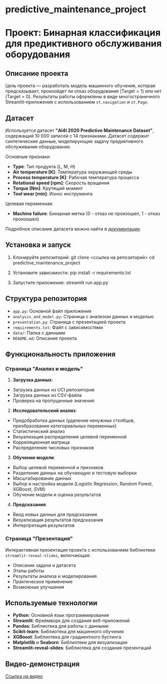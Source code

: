 # predictive_maintenance_project
# Проект: Бинарная классификация для предиктивного обслуживания оборудования

## Описание проекта

Цель проекта — разработать модель машинного обучения, которая предсказывает, произойдет ли отказ оборудования (Target = 1) или нет (Target = 0). Результаты работы оформлены в виде многостраничного Streamlit-приложения с использованием `st.navigation` и `st.Page`.

## Датасет

Используется датасет **"AI4I 2020 Predictive Maintenance Dataset"**, содержащий 10 000 записей с 14 признаками. Датасет содержит синтетические данные, моделирующие задачу предиктивного обслуживания оборудования.

Основные признаки:
- **Type**: Тип продукта (L, M, H)
- **Air temperature [K]**: Температура окружающей среды
- **Process temperature [K]**: Рабочая температура процесса
- **Rotational speed [rpm]**: Скорость вращения
- **Torque [Nm]**: Крутящий момент
- **Tool wear [min]**: Износ инструмента

Целевая переменная:
- **Machine failure**: Бинарная метка (0 - отказ не произошел, 1 - отказ произошел)

Подробное описание датасета можно найти в [документации](https://archive.ics.uci.edu/dataset/601/ai4i+2020+predictive+maintenance+dataset).

## Установка и запуск

1. Клонируйте репозиторий:
git clone <ссылка на репозиторий> cd predictive_maintenance_project


2. Установите зависимости:
pip install -r requirements.txt


3. Запустите приложение:
streamlit run app.py


## Структура репозитория

- `app.py`: Основной файл приложения
- `analysis_and_model.py`: Страница с анализом данных и моделью
- `presentation.py`: Страница с презентацией проекта
- `requirements.txt`: Файл с зависимостями
- `data/`: Папка с данными
- `README.md`: Описание проекта

## Функциональность приложения

### Страница "Анализ и модель"

1. **Загрузка данных**:
- Загрузка данных из UCI репозитория
- Загрузка данных из CSV-файла
- Проверка на пропущенные значения

2. **Исследовательский анализ**:
- Предобработка данных (удаление ненужных столбцов, преобразование категориальных переменных)
- Статистический анализ
- Визуализация распределения целевой переменной
- Корреляционная матрица
- Распределение числовых признаков

3. **Обучение модели**:
- Выбор целевой переменной и признаков
- Разделение данных на обучающую и тестовую выборки
- Масштабирование данных
- Выбор и настройка модели (Logistic Regression, Random Forest, XGBoost, SVM)
- Обучение модели и оценка результатов

4. **Предсказания**:
- Ввод новых данных для предсказания
- Визуализация результатов предсказания
- Интерпретация результатов

### Страница "Презентация"

Интерактивная презентация проекта с использованием библиотеки `streamlit-reveal-slides`, включающая:
- Описание задачи и датасета
- Этапы работы
- Результаты анализа и моделирования
- Практическое применение
- Возможные улучшения

## Используемые технологии
- **Python**: Основной язык программирования
- **Streamlit**: Фреймворк для создания веб-приложений
- **Pandas**: Библиотека для работы с данными
- **Scikit-learn**: Библиотека для машинного обучения
- **XGBoost**: Библиотека для градиентного бустинга
- **Matplotlib** и **Seaborn**: Библиотеки для визуализации
- **Streamlit-reveal-slides**: Библиотека для создания презентаций

## Видео-демонстрация 
[Ссылка на видео](video/demo.mp4)
